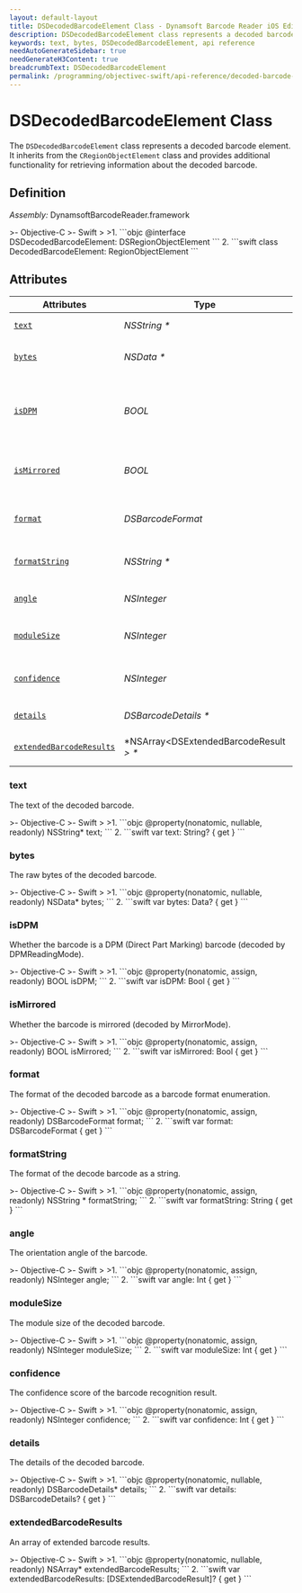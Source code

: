 ```yaml
---
layout: default-layout
title: DSDecodedBarcodeElement Class - Dynamsoft Barcode Reader iOS Edition
description: DSDecodedBarcodeElement class represents a decoded barcode element. It inherits from the DSRegionObjectElement class and provides additional functionality for retrieving information about the decoded barcode.
keywords: text, bytes, DSDecodedBarcodeElement, api reference
needAutoGenerateSidebar: true
needGenerateH3Content: true
breadcrumbText: DSDecodedBarcodeElement
permalink: /programming/objectivec-swift/api-reference/decoded-barcode-element.html
---
```


# DSDecodedBarcodeElement Class

The `DSDecodedBarcodeElement` class represents a decoded barcode element. It inherits from the `CRegionObjectElement` class and provides additional functionality for retrieving information about the decoded barcode.

## Definition

*Assembly:* DynamsoftBarcodeReader.framework

<div class="sample-code-prefix"></div>
>- Objective-C
>- Swift
>
>1. 
```objc
@interface DSDecodedBarcodeElement: DSRegionObjectElement
```
2. 
```swift
class DecodedBarcodeElement: RegionObjectElement
```

## Attributes

| Attributes    | Type | Description |
| ------------- | ---- | ----------- |
| [`text`](#text) | *NSString \** | The text of the decoded barcode. |
| [`bytes`](#bytes) | *NSData \** | The raw bytes of the decoded barcode. |
| [`isDPM`](#isdpm) | *BOOL* |Whether the barcode is a DPM (Direct Part Marking) barcode (decoded by DPMReadingMode). |
| [`isMirrored`](#ismirrored) | *BOOL* |Whether the barcode is mirrored (decoded by MirrorMode). |
| [`format`](#format) | *DSBarcodeFormat* |The format of the decoded barcode as a barcode format enumeration. |
| [`formatString`](#formatstring) | *NSString \** | The format of the decode barcode as a string. |
| [`angle`](#angle) | *NSInteger* |The orientation angle of the barcode. |
| [`moduleSize`](#modulesize) | *NSInteger* |The module size of the decoded barcode. |
| [`confidence`](#confidence) | *NSInteger* |The confidence score of the barcode recognition result. |
| [`details`](#details) | *DSBarcodeDetails \** | The details of the decoded barcode. |
| [`extendedBarcodeResults`](#extendedbarcoderesults) | *NSArray<DSExtendedBarcodeResult *> \** |An array of extended barcode results. |

### text

The text of the decoded barcode.

<div class="sample-code-prefix"></div>
>- Objective-C
>- Swift
>
>1. 
```objc
@property(nonatomic, nullable, readonly) NSString* text;
```
2. 
```swift
var text: String? { get }
```

### bytes

The raw bytes of the decoded barcode.

<div class="sample-code-prefix"></div>
>- Objective-C
>- Swift
>
>1. 
```objc
@property(nonatomic, nullable, readonly) NSData* bytes;
```
2. 
```swift
var bytes: Data? { get }
```

### isDPM

Whether the barcode is a DPM (Direct Part Marking) barcode (decoded by DPMReadingMode).

<div class="sample-code-prefix"></div>
>- Objective-C
>- Swift
>
>1. 
```objc
@property(nonatomic, assign, readonly) BOOL isDPM;
```
2. 
```swift
var isDPM: Bool { get }
```

### isMirrored

Whether the barcode is mirrored (decoded by MirrorMode).

<div class="sample-code-prefix"></div>
>- Objective-C
>- Swift
>
>1. 
```objc
@property(nonatomic, assign, readonly) BOOL isMirrored;
```
2. 
```swift
var isMirrored: Bool { get }
```

### format

The format of the decoded barcode as a barcode format enumeration.

<div class="sample-code-prefix"></div>
>- Objective-C
>- Swift
>
>1. 
```objc
@property(nonatomic, assign, readonly) DSBarcodeFormat format;
```
2. 
```swift
var format: DSBarcodeFormat { get }
```

### formatString

The format of the decode barcode as a string.

<div class="sample-code-prefix"></div>
>- Objective-C
>- Swift
>
>1. 
```objc
@property(nonatomic, assign, readonly) NSString * formatString;
```
2. 
```swift
var formatString: String { get }
```

### angle

The orientation angle of the barcode.

<div class="sample-code-prefix"></div>
>- Objective-C
>- Swift
>
>1. 
```objc
@property(nonatomic, assign, readonly) NSInteger angle;
```
2. 
```swift
var angle: Int { get }
```

### moduleSize

The module size of the decoded barcode.

<div class="sample-code-prefix"></div>
>- Objective-C
>- Swift
>
>1. 
```objc
@property(nonatomic, assign, readonly) NSInteger moduleSize;
```
2. 
```swift
var moduleSize: Int { get }
```

### confidence

The confidence score of the barcode recognition result.

<div class="sample-code-prefix"></div>
>- Objective-C
>- Swift
>
>1. 
```objc
@property(nonatomic, assign, readonly) NSInteger confidence;
```
2. 
```swift
var confidence: Int { get }
```

### details

The details of the decoded barcode.

<div class="sample-code-prefix"></div>
>- Objective-C
>- Swift
>
>1. 
```objc
@property(nonatomic, nullable, readonly) DSBarcodeDetails* details;
```
2. 
```swift
var details: DSBarcodeDetails? { get }
```

### extendedBarcodeResults

An array of extended barcode results.

<div class="sample-code-prefix"></div>
>- Objective-C
>- Swift
>
>1. 
```objc
@property(nonatomic, nullable, readonly) NSArray<DSExtendedBarcodeResult *>* extendedBarcodeResults;
```
2. 
```swift
var extendedBarcodeResults: [DSExtendedBarcodeResult]? { get }
```
